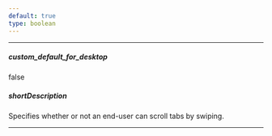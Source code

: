 ```yaml
---
default: true
type: boolean
---
```

---
##### custom_default_for_desktop
false

##### shortDescription
Specifies whether or not an end-user can scroll tabs by swiping.

---
